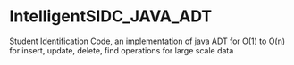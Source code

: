 # IntelligentSIDC_JAVA_ADT
Student Identification Code, an implementation of java ADT for O(1) to O(n) for insert, update, delete, find operations for large scale data
